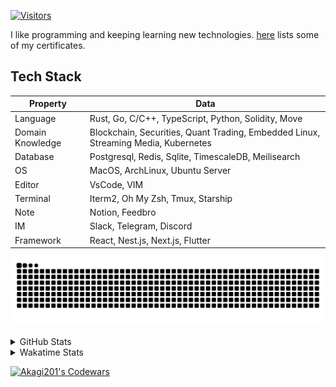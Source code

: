 <!-- markdownlint-disable MD041 MD010 MD033 -->
[![Visitors](https://api.visitorbadge.io/api/daily?path=Akagi201%2FAkagi201&label=Visitors%20Today&countColor=%2337d67a)](https://visitorbadge.io/status?path=Akagi201%2FAkagi201)

I like programming and keeping learning new technologies. [here](https://github.com/Akagi201/blockchain) lists some of my certificates.

## Tech Stack

| Property         	| Data                                                                               	|
|------------------	|------------------------------------------------------------------------------------	|
| Language         	| Rust, Go, C/C++, TypeScript, Python, Solidity, Move                                 |
| Domain Knowledge 	| Blockchain, Securities, Quant Trading, Embedded Linux, Streaming Media, Kubernetes 	|
| Database         	| Postgresql, Redis, Sqlite, TimescaleDB, Meilisearch                                 |
| OS               	| MacOS, ArchLinux, Ubuntu Server                                                     |
| Editor           	| VsCode, VIM                                                                        	|
| Terminal          | Iterm2, Oh My Zsh, Tmux, Starship                                                   |
| Note             	| Notion, Feedbro                                                                    	|
| IM               	| Slack, Telegram, Discord                                                            |
| Framework         | React, Nest.js, Next.js, Flutter                                                   	|

[![github contribution grid snake animation](https://raw.githubusercontent.com/Akagi201/Akagi201/output/github-contribution-grid-snake.svg#gh-light-mode-only)](https://github.com/Akagi201)

<details>
<summary>GitHub Stats</summary>
  <a href="https://github.com/Akagi201"><img alt="Profile Detail" src="https://raw.githubusercontent.com/Akagi201/Akagi201/master/profile-summary-card-output/dracula/0-profile-details.svg" /></a>
  <a href="https://github.com/Akagi201"><img alt="Github Stats" src="https://raw.githubusercontent.com/Akagi201/Akagi201/master/profile-summary-card-output/dracula/3-stats.svg" /></a>
  <a href="https://github.com/Akagi201"><img alt="Lang By Commits" src="https://raw.githubusercontent.com/Akagi201/Akagi201/master/profile-summary-card-output/dracula/2-most-commit-language.svg" /></a>
</details>

<details>
<summary>Wakatime Stats</summary>
<br>

<!--START_SECTION:waka-->

```txt
From: 02 February 2024 - To: 09 February 2024

Total Time: 50 hrs 41 mins

Other                      36 hrs 59 mins  ██████████████████▒░░░░░░   72.98 %
sh                         5 hrs 59 mins   ███░░░░░░░░░░░░░░░░░░░░░░   11.81 %
Solidity                   2 hrs 44 mins   █▒░░░░░░░░░░░░░░░░░░░░░░░   05.41 %
Markdown                   1 hr 24 mins    ▓░░░░░░░░░░░░░░░░░░░░░░░░   02.79 %
Rust                       1 hr 3 mins     ▓░░░░░░░░░░░░░░░░░░░░░░░░   02.09 %
Nginx configuration file   47 mins         ▒░░░░░░░░░░░░░░░░░░░░░░░░   01.57 %
JavaScript                 31 mins         ▒░░░░░░░░░░░░░░░░░░░░░░░░   01.03 %
JSON                       20 mins         ░░░░░░░░░░░░░░░░░░░░░░░░░   00.66 %
TOML                       15 mins         ░░░░░░░░░░░░░░░░░░░░░░░░░   00.52 %
Bash                       8 mins          ░░░░░░░░░░░░░░░░░░░░░░░░░   00.27 %
```

<!--END_SECTION:waka-->

</details>

<a href="https://www.codewars.com/users/Akagi201"><img alt="Akagi201's Codewars" src="https://www.codewars.com/users/Akagi201/badges/small"></a>
